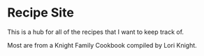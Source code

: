 # Recipe Site

This is a hub for all of the recipes that I want to keep track of. 

Most are from a Knight Family Cookbook compiled by Lori Knight.